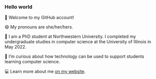 ### Hello world 

👋 Welcome to my GitHub account!

😄 My pronouns are she/her/hers.

🏫 I am a PhD student at Northwestern University. I completed my undergraduate studies in computer science at the University of Illinois in May 2022.

🌱 I’m curious about how technology can be used to support students learning computer science.

💻 Learn more about me [on my website](https://melissachen.notion.site). 
